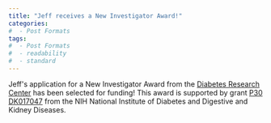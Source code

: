 ```yaml
---
title: "Jeff receives a New Investigator Award!"
categories:
#  - Post Formats
tags:
#  - Post Formats
#  - readability
#  - standard
---
```

Jeff's application for a New Investigator Award from the [Diabetes Research Center](https://depts.washington.edu/diabetes/) has been selected for funding! This award is supported by grant [P30 DK017047](https://projectreporter.nih.gov/project_info_description.cfm?aid=9868993&icde=50158873) from the NIH National Institute of Diabetes and Digestive and Kidney Diseases.

